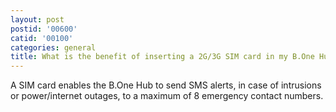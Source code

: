 ```yaml
---
layout: post
postid: '00600'
catid: '00100'
categories: general
title: What is the benefit of inserting a 2G/3G SIM card in my B.One Hub?
---
```


A SIM card enables the B.One Hub to send SMS alerts, in case of intrusions or power/internet outages, to a maximum of 8 emergency contact numbers.